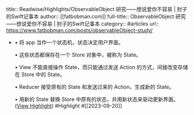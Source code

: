 title:: Readwise/Highlights/ObservableObject 研究——想说爱你不容易 | 肘子的Swift记事本
author:: [[fatbobman.com]]
full-title:: ObservableObject 研究——想说爱你不容易 | 肘子的Swift记事本
category:: #articles
url:: https://www.fatbobman.com/posts/observableObject-study/

- •   将 app 当作一个状态机，状态决定用户界面。
  
  •   这些状态都保存在一个 Store 对象中，被称为 State。
  
  •   View 不能直接操作 State，而只能通过发送 Action 的方式，间接改变存储在 Store 中的 State。
  
  •   Reducer 接受原有的 State 和发送过来的 Action，生成新的 State。
  
  •   用新的 State 替换 Store 中原有的状态，并用新状态来驱动更新界面。 ([View Highlight](https://read.readwise.io/read/01harkn3qars91nc0jzar6vwpp)) #Highlight #[[2023-09-20]]